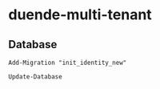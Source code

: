 # duende-multi-tenant

## Database

```
Add-Migration "init_identity_new" 
```

```
Update-Database
```
